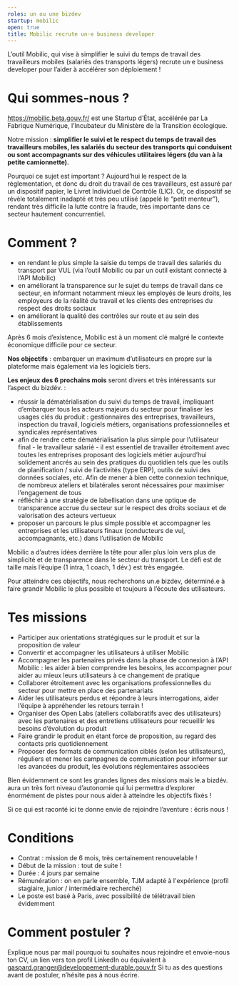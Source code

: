 ```yaml
---
roles: un ou une bizdev
startup: mobilic
open: true 
title: Mobilic recrute un·e business developer
---
```


L’outil Mobilic, qui vise à simplifier le suivi du temps de travail des travailleurs mobiles (salariés des transports légers) recrute un·e business developer pour l’aider à accélérer son déploiement !

# Qui sommes-nous ?

https://mobilic.beta.gouv.fr/ est une Startup d’État, accélérée par La Fabrique Numérique, l’Incubateur du Ministère de la Transition écologique.

Notre mission : **simplifier le suivi et le respect du temps de travail des travailleurs mobiles, les salariés du secteur des transports qui conduisent ou sont accompagnants sur des véhicules utilitaires légers (du van à la petite camionnette).**

Pourquoi ce sujet est important ? Aujourd’hui le respect de la réglementation, et donc du droit du travail de ces travailleurs, est assuré par un dispositif papier, le Livret Individuel de Contrôle (LIC). Or, ce dispositif se révèle totalement inadapté et très peu utilisé (appelé le “petit menteur”), rendant très difficile la lutte contre la fraude, très importante dans ce secteur hautement concurrentiel.
 
# Comment ?

- en rendant le plus simple la saisie du temps de travail des salariés du transport par VUL (via l’outil Mobilic ou par un outil existant connecté à l’API Mobilic)
- en améliorant la transparence sur le sujet du temps de travail dans ce secteur, en informant notamment mieux les employés de leurs droits, les employeurs de la réalité du travail et les clients des entreprises du respect des droits sociaux 
- en améliorant la qualité des contrôles sur route et au sein des établissements 
 
Après 6 mois d’existence, Mobilic est à un moment clé malgré le contexte économique difficile pour ce secteur. 

**Nos objectifs** : embarquer un maximum d’utilisateurs en propre sur la plateforme mais également via les logiciels tiers.

**Les enjeux des 6 prochains mois** seront divers et très intéressants sur l’aspect du bizdév. : 

- réussir la dématérialisation du suivi du temps de travail, impliquant d’embarquer tous les acteurs majeurs du secteur pour finaliser les usages clés du produit : gestionnaires des entreprises, travailleurs, inspection du travail, logiciels métiers, organisations professionnelles et syndicales représentatives
- afin de rendre cette dématérialisation la plus simple pour l’utilisateur final - le travailleur salarié - il est essentiel de travailler étroitement avec toutes les entreprises proposant des logiciels métier aujourd’hui solidement ancrés au sein des pratiques du quotidien tels que les outils de planification / suivi de l’activités (type ERP), outils de suivi des données sociales, etc. Afin de mener à bien cette connexion technique, de nombreux ateliers et bilatérales seront nécessaires pour maximiser l’engagement de tous
- réfléchir à une stratégie de labellisation dans une optique de transparence accrue du secteur sur le respect des droits sociaux et de valorisation des acteurs vertueux
- proposer un parcours le plus simple possible et accompagner les entreprises et les utilisateurs finaux (conducteurs de vul, accompagnants, etc.) dans l’utilisation de Mobilic 
 
Mobilic a d’autres idées derrière la tête pour aller plus loin vers plus de simplicité et de transparence dans le secteur du transport. Le défi est de taille mais l’équipe (1 intra, 1 coach, 1 dév.) est très engagée.
 
Pour atteindre ces objectifs, nous recherchons un.e bizdev, déterminé.e à faire grandir Mobilic le plus possible et toujours à l’écoute des utilisateurs.
 
# Tes missions 

- Participer aux orientations stratégiques sur le produit et sur la proposition de valeur
- Convertir et accompagner les utilisateurs à utiliser Mobilic
- Accompagner les partenaires privés dans la phase de connexion à l’API Mobilic : les aider à bien comprendre les besoins, les accompagner pour aider au mieux leurs utilisateurs à ce changement de pratique 
- Collaborer étroitement avec les organisations professionnelles du secteur pour mettre en place des partenariats
- Aider les utilisateurs perdus et répondre à leurs interrogations, aider l’équipe à appréhender les retours terrain ! 
- Organiser des Open Labs (ateliers collaboratifs avec des utilisateurs) avec les partenaires et des entretiens utilisateurs pour recueillir les besoins d’évolution du produit
- Faire grandir le produit en étant force de proposition, au regard des contacts pris quotidiennement
- Proposer des formats de communication ciblés (selon les utilisateurs), réguliers et mener les campagnes de communication pour informer sur les avancées du produit, les évolutions réglementaires associées 

Bien évidemment ce sont les grandes lignes des missions mais le.a bizdév. aura un très fort niveau d’autonomie qui lui permettra d’explorer énormément de pistes pour nous aider à atteindre les objectifs fixés !

Si ce qui est raconté ici te donne envie de rejoindre l’aventure : écris nous ! 

# Conditions

- Contrat : mission de 6 mois, très certainement renouvelable !
- Début de la mission : tout de suite ! 
- Durée : 4 jours par semaine 
- Rémunération : on en parle ensemble, TJM adapté à l'expérience (profil stagiaire, junior / intermédiaire recherché)
- Le poste est basé à Paris, avec possibilité de télétravail bien évidemment

# Comment postuler ?

Explique nous par mail pourquoi tu souhaites nous rejoindre et envoie-nous ton CV, un lien vers ton profil LinkedIn ou équivalent à gaspard.granger@developpement-durable.gouv.fr
Si tu as des questions avant de postuler, n’hésite pas à nous écrire. 


